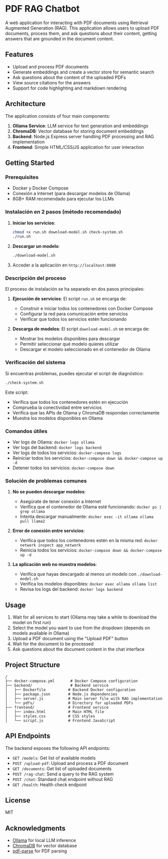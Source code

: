 # PDF RAG Chatbot

A web application for interacting with PDF documents using Retrieval Augmented Generation (RAG). This application allows users to upload PDF documents, process them, and ask questions about their content, getting answers that are grounded in the document content.

## Features

- Upload and process PDF documents
- Generate embeddings and create a vector store for semantic search
- Ask questions about the content of the uploaded PDFs
- View source citations for the answers
- Support for code highlighting and markdown rendering

## Architecture

The application consists of four main components:

1. **Ollama Service**: LLM service for text generation and embeddings
2. **ChromaDB**: Vector database for storing document embeddings
3. **Backend**: Node.js Express server handling PDF processing and RAG implementation
4. **Frontend**: Simple HTML/CSS/JS application for user interaction

## Getting Started

### Prerequisites

- Docker y Docker Compose
- Conexión a Internet (para descargar modelos de Ollama)
- 8GB+ RAM recomendado para ejecutar los LLMs

### Instalación en 2 pasos (método recomendado)

1. **Iniciar los servicios**:
   ```bash
   chmod +x run.sh download-model.sh check-system.sh
   ./run.sh
   ```

2. **Descargar un modelo**:
   ```bash
   ./download-model.sh
   ```

3. Acceder a la aplicación en `http://localhost:8080`

### Descripción del proceso

El proceso de instalación se ha separado en dos pasos principales:

1. **Ejecución de servicios**: El script `run.sh` se encarga de:
   - Construir e iniciar todos los contenedores con Docker Compose
   - Configurar la red para comunicación entre servicios
   - Verificar que todos los servicios estén funcionando

2. **Descarga de modelos**: El script `download-model.sh` se encarga de:
   - Mostrar los modelos disponibles para descargar
   - Permitir seleccionar qué modelo quieres utilizar
   - Descargar el modelo seleccionado en el contenedor de Ollama

### Verificación del sistema

Si encuentras problemas, puedes ejecutar el script de diagnóstico:

```bash
./check-system.sh
```

Este script:
- Verifica que todos los contenedores estén en ejecución
- Comprueba la conectividad entre servicios
- Verifica que las APIs de Ollama y ChromaDB respondan correctamente
- Muestra los modelos disponibles en Ollama

### Comandos útiles

- Ver logs de Ollama: `docker logs ollama`
- Ver logs del backend: `docker logs backend`
- Ver logs de todos los servicios: `docker-compose logs`
- Reiniciar todos los servicios: `docker-compose down && docker-compose up -d`
- Detener todos los servicios: `docker-compose down`

### Solución de problemas comunes

1. **No se pueden descargar modelos**:
   - Asegúrate de tener conexión a Internet
   - Verifica que el contenedor de Ollama esté funcionando: `docker ps | grep ollama`
   - Intenta descargar manualmente: `docker exec -it ollama ollama pull llama2`

2. **Error de conexión entre servicios**:
   - Verifica que todos los contenedores estén en la misma red: `docker network inspect app_network`
   - Reinicia todos los servicios: `docker-compose down && docker-compose up -d`

3. **La aplicación web no muestra modelos**:
   - Verifica que hayas descargado al menos un modelo con `./download-model.sh`
   - Verifica los modelos disponibles: `docker exec ollama ollama list`
   - Revisa los logs del backend: `docker logs backend`

## Usage

1. Wait for all services to start (Ollama may take a while to download the model on first run)
2. Select the model you want to use from the dropdown (depends on models available in Ollama)
3. Upload a PDF document using the "Upload PDF" button
4. Wait for the document to be processed
5. Ask questions about the document content in the chat interface

## Project Structure

```
/
├── docker-compose.yml       # Docker Compose configuration
├── backend/                 # Backend service
│   ├── Dockerfile          # Backend Docker configuration
│   ├── package.json        # Node.js dependencies
│   ├── server.js           # Main server file with RAG implementation
│   └── pdfs/               # Directory for uploaded PDFs
├── frontend/               # Frontend service
│   ├── index.html          # Main HTML file
│   ├── styles.css          # CSS styles
│   └── script.js           # Frontend JavaScript
```

## API Endpoints

The backend exposes the following API endpoints:

- `GET /models`: Get list of available models
- `POST /upload-pdf`: Upload and process a PDF document
- `GET /documents`: Get list of uploaded documents
- `POST /rag-chat`: Send a query to the RAG system
- `POST /chat`: Standard chat endpoint without RAG
- `GET /health`: Health check endpoint

## License

MIT

## Acknowledgments

- [Ollama](https://ollama.com/) for local LLM inference
- [ChromaDB](https://www.trychroma.com/) for vector database
- [pdf-parse](https://www.npmjs.com/package/pdf-parse) for PDF parsing